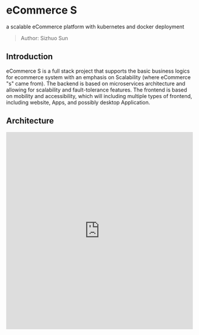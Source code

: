 # eCommerce S 
a scalable eCommerce platform with kubernetes and docker deployment
> Author: Sizhuo Sun

## Introduction
eCommerce S is a full stack project that supports the basic business logics for ecommerce system with an emphasis on Scalability (where eCommerce "s" came from). The backend is based on microservices architecture and allowing for scalability and fault-tolerance features. The frontend is based on mobility and accessibility, which will including multiple types of frontend, including website, Apps, and possibly desktop Application.

## Architecture
<iframe frameborder="0" style="width:100%;height:534px;" src="https://viewer.diagrams.net/?highlight=0000ff&nav=1&title=ecommerce-s-architecture.drawio#R3Zpbc9o4FMc%2FDTPdh3RkybLNI9d2Z8hudkinzaPAslFjW4wsB%2BinX9mWMUaEhI65pLwgHV1snZ%2FOXxfooEG8%2FiLIcnHPfRp1IPDXHTTsQAgtD6mv3LIpLRYC3dISCuZrW22Ysl9UG4G2ZsynaaOi5DySbNk0znmS0Lls2IgQfNWsFvCo%2BdQlCalhmM5JZFq%2FM18uSquHQW3%2FSlm4qJ5sAV0Sk6qyNqQL4vPVjgmNOmggOJdlKl4PaJR7r%2FJL2W78Sun2xQRN5HsagC%2BPm8n9T%2Bb1cDwW09HTj9HmztLdpHJTjZj6ygE6y4Vc8JAnJBrV1r7gWeLTvFugcnWdCedLZbSU8SeVcqNpkkxyZVrIONKldM3kj7z5Z6xzTzslw7XuuchsqkwixaZsBHGVf9otrNsVuaphOcB8VK86rnICz8ScHvEW1BOQiJDKI%2FW6W7wqMCiPqXof1U7QiEj20nwPoidouK1XM1QJjfEUpHbZ8QuJMv2or4%2BPDwc5T8hMBWyDDYlYmKj0XHmHCmV4oUIyFRA9XRAz3y%2BnAU3ZLzIr%2BssdveQskcVocL%2BDh1vX5x3Q9aFo1Y3rGGnM5tfnq%2Bla3f0d%2BAy6tlt2piXnTkvQu72ve3%2FIh7NThQdBqqjv49m%2BxO8Tgwaw73SWMkkNZnXk5ahWC1VnuiTFnF0pAW6SDFgUDXjERdEWAeARkHMKeCJ37EHxUfZUCv5MGy2wC8AxjkYQvUoGWlgF%2By4XWGnoqtZVq5L9xY6mOuBckQI%2FoPhdS%2FvQh9A%2B%2FCdrH3xL%2B%2BCtKx0y8NzzGVOOgKC3VDu6NvWOAAyhf4reOUNr3JbeIRfcnt6hD6h37rUED38IwXP%2BZMFDbwmehd1uI8jsW1dAc4Ea0vRZqliCTqSc0Z8JlQrzlFLESLGQjCetCqM1IxaFhzd8zqg3PiKZLQgjhre3EXQNKEccDt52eAtu2t6caCdhx3SS7WHTSdvwat1LXcNL%2F4QsWZsT99OEE1%2FVVPJCkjkVf7U6fR3bdTz3lHUdWTbCdkvrur2%2FrqPugenrHCBzvnXdnL%2F3NE3zmy0I%2Fsto1u5B0vE917FPAtDDNmopMJCzrx%2B2ewAAvKR%2BVA%2FbAfAtpcKMjCkVL2ze9rkeAxqcdq63hv1BS%2Bd6sI8DeyaO7gEa3tloWAaNB8H9bK4W9PHfksaX4RIQxzt03wKKzyEuAxfh1u5bDC7O1bmY91z%2FCv9SYRIAggA5BUd%2F6ILWjoNwf9m4fpiYh%2FGp5PPny%2BCg2LJPu43sQ3BGHNePDvNk8EA2cT6gCy0j17weto1t1fXjwzxa9zK5UAPKD2X0MlQcxSQ4aXFHismgpcXdpHL9MDH3uhMeXgYGUQpU%2FPb4%2FhvFcXuahfHt7bQ8A8YgSyWP87vAiyDx1RbLRacg6aktln02JGeMD5Wt%2FyxQXkfV%2F7lAo%2F8B"></iframe>
